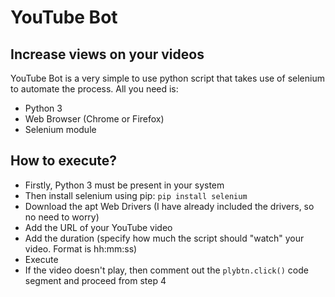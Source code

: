 # YouTube Bot
## Increase views on your videos
YouTube Bot is a very simple to use python script that takes use of selenium to automate the process. All you need is:
- Python 3
- Web Browser (Chrome or Firefox)
- Selenium module
## How to execute?
- Firstly, Python 3 must be present in your system
- Then install selenium using pip: `pip install selenium`
- Download the apt Web Drivers (I have already included the drivers, so no need to worry)
- Add the URL of your YouTube video
- Add the duration (specify how much the script should "watch" your video. Format is hh:mm:ss)
- Execute
- If the video doesn't play, then comment out the `plybtn.click()` code segment and proceed from step 4
